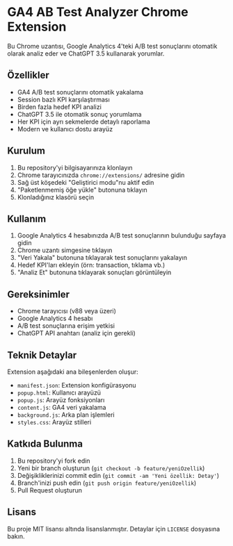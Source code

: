 # GA4 AB Test Analyzer Chrome Extension

Bu Chrome uzantısı, Google Analytics 4'teki A/B test sonuçlarını otomatik olarak analiz eder ve ChatGPT 3.5 kullanarak yorumlar.

## Özellikler

- GA4 A/B test sonuçlarını otomatik yakalama
- Session bazlı KPI karşılaştırması
- Birden fazla hedef KPI analizi
- ChatGPT 3.5 ile otomatik sonuç yorumlama
- Her KPI için ayrı sekmelerde detaylı raporlama
- Modern ve kullanıcı dostu arayüz

## Kurulum

1. Bu repository'yi bilgisayarınıza klonlayın
2. Chrome tarayıcınızda `chrome://extensions/` adresine gidin
3. Sağ üst köşedeki "Geliştirici modu"nu aktif edin
4. "Paketlenmemiş öğe yükle" butonuna tıklayın
5. Klonladığınız klasörü seçin

## Kullanım

1. Google Analytics 4 hesabınızda A/B test sonuçlarının bulunduğu sayfaya gidin
2. Chrome uzantı simgesine tıklayın
3. "Veri Yakala" butonuna tıklayarak test sonuçlarını yakalayın
4. Hedef KPI'ları ekleyin (örn: transaction, tıklama vb.)
5. "Analiz Et" butonuna tıklayarak sonuçları görüntüleyin

## Gereksinimler

- Chrome tarayıcısı (v88 veya üzeri)
- Google Analytics 4 hesabı
- A/B test sonuçlarına erişim yetkisi
- ChatGPT API anahtarı (analiz için gerekli)

## Teknik Detaylar

Extension aşağıdaki ana bileşenlerden oluşur:

- `manifest.json`: Extension konfigürasyonu
- `popup.html`: Kullanıcı arayüzü
- `popup.js`: Arayüz fonksiyonları
- `content.js`: GA4 veri yakalama
- `background.js`: Arka plan işlemleri
- `styles.css`: Arayüz stilleri

## Katkıda Bulunma

1. Bu repository'yi fork edin
2. Yeni bir branch oluşturun (`git checkout -b feature/yeniOzellik`)
3. Değişikliklerinizi commit edin (`git commit -am 'Yeni özellik: Detay'`)
4. Branch'inizi push edin (`git push origin feature/yeniOzellik`)
5. Pull Request oluşturun

## Lisans

Bu proje MIT lisansı altında lisanslanmıştır. Detaylar için `LICENSE` dosyasına bakın. 